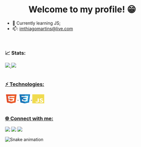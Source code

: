 <h1 align="center">Welcome to my profile! 😁</h1>

- 🌱 Currently learning JS;
- 📫: imthiagomartins@live.com

<br>
 <div>
   <h3 align="left">📈 Stats:</h3>
   <a href="https://github.com/im4k1r4">
   <img height="180em" src="https://github-readme-stats.vercel.app/api?username=im4k1r4&show_icons=true&theme=tokyonight&include_all_commits=true&count_private=true"/>
   <img height="180em" src="https://github-readme-stats.vercel.app/api/top-langs/?username=im4k1r4&layout=compact&langs_count=6&theme=tokyonight"/>
</div>


<div style="display: inline_block"><br>
  <h3 align="left">⚡ Technologies:</h3>
  <img align="center" alt="HTML" height="30" width="40" src="https://raw.githubusercontent.com/devicons/devicon/master/icons/html5/html5-original.svg">
  <img align="center" alt="CSS" height="30" width="40" src="https://raw.githubusercontent.com/devicons/devicon/master/icons/css3/css3-original.svg">
  <img align="center" alt="Js" height="30" width="40" src="https://raw.githubusercontent.com/devicons/devicon/master/icons/javascript/javascript-plain.svg">
</div>
 
 <br>
 
 <h3 align="left">🌐 Connect with me:</h3>
 
<div> 
  
  <a href="https://www.linkedin.com/in/thiago-martins-amorim-de-andrade-976541200/" target="_blank"><img src="https://img.shields.io/badge/-LinkedIn-%230077B5?style=for-the-badge&logo=linkedin&logoColor=white" target="_blank"></a>
  <a href = "mailto:imthiagomartins@live.com"><img src="https://img.shields.io/badge/Microsoft_Outlook-0078D4?style=for-the-badge&logo=microsoft-outlook&logoColor=white" target="_blank"></a>
  <a href="https://www.instagram.com/imthiagomartins/" target="_blank"><img src="https://img.shields.io/badge/-Instagram-%23E4405F?style=for-the-badge&logo=instagram&logoColor=white" target="_blank"></a>
 
  ![Snake animation](https://github.com/im4k1r4/im4k1r4/blob/output/github-contribution-grid-snake.svg)

</div>
